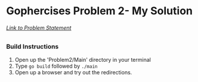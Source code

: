 # Gophercises Problem 2- My Solution
###### [Link to Problem Statement](https://courses.calhoun.io/lessons/les_goph_04)

### Build Instructions
1. Open up the 'Problem2/Main' directory in your terminal
2. Type `go build` followed by `./main`
3. Open up a browser and try out the redirections.